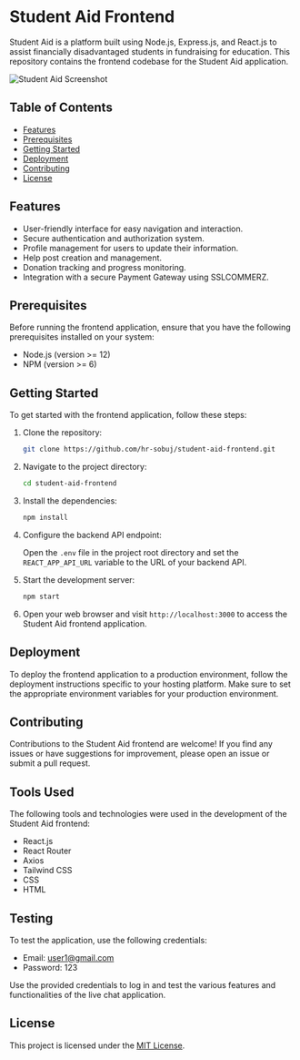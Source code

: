 # Student Aid Frontend

Student Aid is a platform built using Node.js, Express.js, and React.js to assist financially disadvantaged students in fundraising for education. This repository contains the frontend codebase for the Student Aid application.

![Student Aid Screenshot](screenshot.png)

## Table of Contents

- [Features](#features)
- [Prerequisites](#prerequisites)
- [Getting Started](#getting-started)
- [Deployment](#deployment)
- [Contributing](#contributing)
- [License](#license)

## Features

- User-friendly interface for easy navigation and interaction.
- Secure authentication and authorization system.
- Profile management for users to update their information.
- Help post creation and management.
- Donation tracking and progress monitoring.
- Integration with a secure Payment Gateway using SSLCOMMERZ.

## Prerequisites

Before running the frontend application, ensure that you have the following prerequisites installed on your system:

- Node.js (version >= 12)
- NPM (version >= 6)

## Getting Started

To get started with the frontend application, follow these steps:

1. Clone the repository:

   ```bash
   git clone https://github.com/hr-sobuj/student-aid-frontend.git
   ```

2. Navigate to the project directory:

   ```bash
   cd student-aid-frontend
   ```

3. Install the dependencies:

   ```bash
   npm install
   ```

4. Configure the backend API endpoint:

   Open the `.env` file in the project root directory and set the `REACT_APP_API_URL` variable to the URL of your backend API.

5. Start the development server:

   ```bash
   npm start
   ```

6. Open your web browser and visit `http://localhost:3000` to access the Student Aid frontend application.

## Deployment

To deploy the frontend application to a production environment, follow the deployment instructions specific to your hosting platform. Make sure to set the appropriate environment variables for your production environment.

## Contributing

Contributions to the Student Aid frontend are welcome! If you find any issues or have suggestions for improvement, please open an issue or submit a pull request.

## Tools Used

The following tools and technologies were used in the development of the Student Aid frontend:

- React.js
- React Router
- Axios
- Tailwind CSS
- CSS
- HTML

## Testing

To test the application, use the following credentials:

- Email: user1@gmail.com
- Password: 123

Use the provided credentials to log in and test the various features and functionalities of the live chat application.

## License

This project is licensed under the [MIT License](LICENSE).
